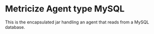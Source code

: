 # Metricize Agent type MySQL

This is the encapsulated jar handling an agent that reads from a MySQL database.